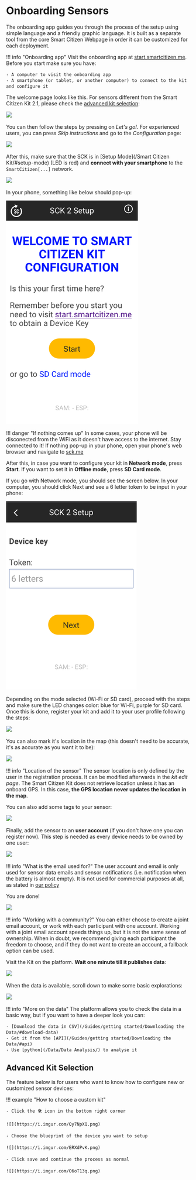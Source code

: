 # Onboarding Sensors

The onboarding app guides you through the process of the setup using simple language and a friendly graphic language. It is built as a separate tool from the core Smart Citizen Webpage in order it can be customized for each deployment.

!!! info "Onboarding app"
	Visit the onboarding app at [start.smartcitizen.me](https://start.smartcitizen.me). Before you start make sure you have:

	- A computer to visit the onboarding app
	- A smartphone (or tablet, or another computer) to connect to the kit and configure it

The welcome page looks like this. For sensors different from the Smart Citizen Kit 2.1, please check the [advanced kit selection](#advanced-kit-selection):

![](/assets/images/onboarding_1.png)

You can then follow the steps by pressing on _Let's go!_. For experienced users, you can press _Skip instructions_ and go to the _Configuration_ page:

![](/assets/images/onboarding_2.png)

After this, make sure that the SCK is in [Setup Mode](/Smart Citizen Kit/#setup-mode) (LED is red) and **connect with your smartphone** to the `SmartCitizen[...]` network.

![](/assets/images/onboarding_3.png)

In your phone, something like below should pop-up:

![](/assets/images/phone-start.png)

!!! danger "If nothing comes up"
	In some cases, your phone will be disconected from the WiFi as it doesn't have access to the internet. Stay connected to it!
	If nothing pop-up in your phone, open your phone's web browser and navigate to [sck.me](http://sck.me)

After this, in case you want to configure your kit in **Network mode**, press **Start**. If you want to set it in **Offline mode**, press **SD Card mode**.

If you go with Network mode, you should see the screen below. In your computer, you should click Next and see a 6 letter token to be input in your phone:

![](/assets/images/token-input.png)

Depending on the mode selected (Wi-Fi or SD card), proceed with the steps and make sure the LED changes color: blue for Wi-Fi, purple for SD card. Once this is done, register your kit and add it to your user profile following the steps:

![](/assets/images/onboarding_4.png)

You can also mark it's location in the map (this doesn't need to be accurate, it's as accurate as you want it to be):

![](/assets/images/onboarding_6.png)

!!! info "Location of the sensor"
	The sensor location is only defined by the user in the registration process. It can be modified afterwards in the _kit edit page_. The Smart Citizen Kit does not retrieve location unless it has an onboard GPS. In this case, **the GPS location never updates the location in the map**.

You can also add some tags to your sensor:

![](/assets/images/onboarding_5.png)

Finally, add the sensor to an **user account** (if you don't have one you can register now). This step is needed as every device needs to be owned by one user:

![](/assets/images/onboarding_7.png)

!!! info "What is the email used for?"
	The user account and email is only used for sensor data emails and sensor notifications (i.e. notification when the battery is almost empty). It is not used for commercial purposes at all, as stated in [our policy](https://smartcitizen.me/policy)

You are done!

![](/assets/images/onboarding_8.png)

!!! info "Working with a community?"
	You can either choose to create a joint email account, or work with each participant with one account. Working with a joint email account speeds things up, but it is not the same sense of ownership. When in doubt, we recommend giving each participant the freedom to choose, and if they do not want to create an account, a fallback option can be used.

Visit the Kit on the platform. **Wait one minute till it publishes data**:

![](/assets/images/onboarding_9.png)

When the data is available, scroll down to make some basic explorations:

![](/assets/images/onboarding_10.png)

!!! info "More on the data"
	The platform allows you to check the data in a basic way, but if you want to have a deeper look you can:

	- [Download the data in CSV](/Guides/getting started/Downloading the Data/#download-data)
	- Get it from the [API](/Guides/getting started/Downloading the Data/#api)
	- Use [python](/Data/Data Analysis/) to analyse it

## Advanced Kit Selection

The feature below is for users who want to know how to configure new or customized sensor devices:

!!! example "How to choose a custom kit"

	- Click the 🛠️ icon in the bottom right corner

	![](https://i.imgur.com/Qy7NpXQ.png)

	- Choose the blueprint of the device you want to setup

	![](https://i.imgur.com/ERXdPvK.png)

	- Click save and continue the process as normal

	![](https://i.imgur.com/O6oT13q.png)
